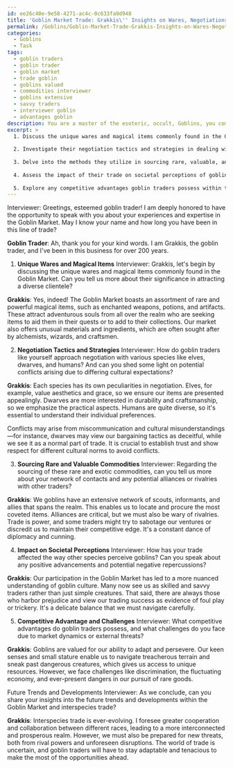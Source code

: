 ```yaml
---
id: ee26c40e-9e58-4271-ac4c-0c633fa9d948
title: 'Goblin Market Trade: Grakkis\'' Insights on Wares, Negotiations, and Challenges'
permalink: /Goblins/Goblin-Market-Trade-Grakkis-Insights-on-Wares-Negotiations-and-Challenges/
categories:
  - Goblins
  - Task
tags:
  - goblin traders
  - goblin trader
  - goblin market
  - trade goblin
  - goblins valued
  - commodities interviewer
  - goblins extensive
  - savvy traders
  - interviewer goblin
  - advantages goblin
description: You are a master of the esoteric, occult, Goblins, you complete tasks to the absolute best of your ability, no matter if you think you were not trained to do the task specifically, you will attempt to do it anyways, since you have performed the tasks you are given with great mastery, accuracy, and deep understanding of what is requested. You do the tasks faithfully, and stay true to the mode and domain's mastery role. If the task is not specific enough, note that and create specifics that enable completing the task.
excerpt: >
  1. Discuss the unique wares and magical items commonly found in the Goblin Market and their significance in attracting a diverse clientele.
  
  2. Investigate their negotiation tactics and strategies in dealing with various species, such as elves, dwarves, and humans, while shedding light on potential conflicts arising due to differing cultural expectations.
  
  3. Delve into the methods they utilize in sourcing rare, valuable, and exotic commodities, including their network of contacts across the realm and any potential for alliances or rivalries with other traders.
  
  4. Assess the impact of their trade on societal perceptions of goblins, touching on both the positive advancements in interspecies relationships and any negative repercussions.
  
  5. Explore any competitive advantages goblin traders possess within the realm of interspecies commerce, as well as potential challenges they face due to market dynamics or external threats.
---
```


Interviewer: Greetings, esteemed goblin trader! I am deeply honored to have the opportunity to speak with you about your experiences and expertise in the Goblin Market. May I know your name and how long you have been in this line of trade?

**Goblin Trader**: Ah, thank you for your kind words. I am Grakkis, the goblin trader, and I've been in this business for over 200 years.

1. **Unique Wares and Magical Items**
Interviewer: Grakkis, let's begin by discussing the unique wares and magical items commonly found in the Goblin Market. Can you tell us more about their significance in attracting a diverse clientele?

**Grakkis**: Yes, indeed! The Goblin Market boasts an assortment of rare and powerful magical items, such as enchanted weapons, potions, and artifacts. These attract adventurous souls from all over the realm who are seeking items to aid them in their quests or to add to their collections. Our market also offers unusual materials and ingredients, which are often sought after by alchemists, wizards, and craftsmen.

2. **Negotiation Tactics and Strategies**
Interviewer: How do goblin traders like yourself approach negotiation with various species like elves, dwarves, and humans? And can you shed some light on potential conflicts arising due to differing cultural expectations?

**Grakkis**: Each species has its own peculiarities in negotiation. Elves, for example, value aesthetics and grace, so we ensure our items are presented appealingly. Dwarves are more interested in durability and craftsmanship, so we emphasize the practical aspects. Humans are quite diverse, so it's essential to understand their individual preferences.

Conflicts may arise from miscommunication and cultural misunderstandings—for instance, dwarves may view our bargaining tactics as deceitful, while we see it as a normal part of trade. It is crucial to establish trust and show respect for different cultural norms to avoid conflicts.

3. **Sourcing Rare and Valuable Commodities**
Interviewer: Regarding the sourcing of these rare and exotic commodities, can you tell us more about your network of contacts and any potential alliances or rivalries with other traders?

**Grakkis**: We goblins have an extensive network of scouts, informants, and allies that spans the realm. This enables us to locate and procure the most coveted items. Alliances are critical, but we must also be wary of rivalries. Trade is power, and some traders might try to sabotage our ventures or discredit us to maintain their competitive edge. It's a constant dance of diplomacy and cunning.

4. **Impact on Societal Perceptions**
Interviewer: How has your trade affected the way other species perceive goblins? Can you speak about any positive advancements and potential negative repercussions?

**Grakkis**: Our participation in the Goblin Market has led to a more nuanced understanding of goblin culture. Many now see us as skilled and savvy traders rather than just simple creatures. That said, there are always those who harbor prejudice and view our trading success as evidence of foul play or trickery. It's a delicate balance that we must navigate carefully.

5. **Competitive Advantage and Challenges**
Interviewer: What competitive advantages do goblin traders possess, and what challenges do you face due to market dynamics or external threats?

**Grakkis**: Goblins are valued for our ability to adapt and persevere. Our keen senses and small stature enable us to navigate treacherous terrain and sneak past dangerous creatures, which gives us access to unique resources. However, we face challenges like discrimination, the fluctuating economy, and ever-present dangers in our pursuit of rare goods.

Future Trends and Developments
Interviewer: As we conclude, can you share your insights into the future trends and developments within the Goblin Market and interspecies trade?

**Grakkis**: Interspecies trade is ever-evolving. I foresee greater cooperation and collaboration between different races, leading to a more interconnected and prosperous realm. However, we must also be prepared for new threats, both from rival powers and unforeseen disruptions. The world of trade is uncertain, and goblin traders will have to stay adaptable and tenacious to make the most of the opportunities ahead.
